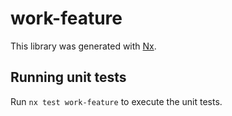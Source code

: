 # work-feature

This library was generated with [Nx](https://nx.dev).

## Running unit tests

Run `nx test work-feature` to execute the unit tests.
